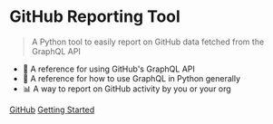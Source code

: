 # GitHub Reporting Tool
> A Python tool to easily report on GitHub data fetched from the GraphQL API

- 📡 A reference for using GitHub's GraphQL API
- 🐍 A reference for how to use GraphQL in Python generally
- 📊 A way to report on GitHub activity by you or your org

[GitHub](https://github.com/MichaelCurrin/github-reporting-py/)
[Getting Started](#github-reporting-tool-docs)
